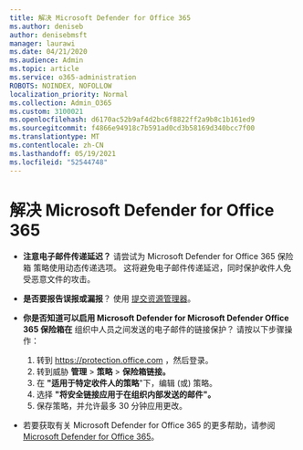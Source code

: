 ```yaml
---
title: 解决 Microsoft Defender for Office 365
ms.author: deniseb
author: denisebmsft
manager: laurawi
ms.date: 04/21/2020
ms.audience: Admin
ms.topic: article
ms.service: o365-administration
ROBOTS: NOINDEX, NOFOLLOW
localization_priority: Normal
ms.collection: Admin_O365
ms.custom: 3100021
ms.openlocfilehash: d6170ac52b9af4d2bc6f8822ff2a9b8c1b161ed9
ms.sourcegitcommit: f4866e94918c7b591ad0cd3b58169d340bcc7f00
ms.translationtype: MT
ms.contentlocale: zh-CN
ms.lasthandoff: 05/19/2021
ms.locfileid: "52544748"
---
```

# <a name="troubleshoot-issues-with-microsoft-defender-for-office-365"></a>解决 Microsoft Defender for Office 365

- **注意电子邮件传递延迟？** 请尝试为 Microsoft Defender for Office 365 保险箱 策略使用动态传递选项。 这将避免电子邮件传递延迟，同时保护收件人免受恶意文件的攻击。
- **是否要报告误报或漏报**？ 使用 [提交资源管理器](https://protection.office.com/reportsubmission)。
- **你是否知道可以启用 Microsoft Defender for Microsoft Defender Office 365 保险箱在** 组织中人员之间发送的电子邮件的链接保护？ 请按以下步骤操作：
    1. 转到 https://protection.office.com ，然后登录。
    2. 转到威胁 **管理**  >  **策略**  >  **保险箱链接。**
    3. 在 **"适用于特定收件人的策略**"下，编辑 (或) 策略。
    4. 选择 **"将安全链接应用于在组织内部发送的邮件"。**
    5. 保存策略，并允许最多 30 分钟应用更改。

- 若要获取有关 Microsoft Defender for Office 365 的更多帮助，请参阅[Microsoft Defender for Office 365](/microsoft-365/security/office-365-security/office-365-atp)。